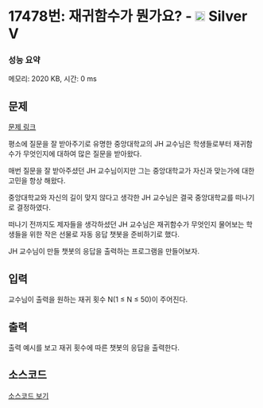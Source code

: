 # 17478번: 재귀함수가 뭔가요? - <img src="https://static.solved.ac/tier_small/6.svg" style="height:20px" /> Silver V

<!-- performance -->
### 성능 요약
메모리: 2020 KB, 시간: 0 ms
<!-- end -->

## 문제

[문제 링크](https://boj.kr/17478)

<p>평소에 질문을 잘 받아주기로 유명한 중앙대학교의&nbsp;JH 교수님은&nbsp;학생들로부터 재귀함수가 무엇인지에 대하여 많은 질문을 받아왔다.</p>

<p>매번 질문을 잘 받아주셨던 JH 교수님이지만 그는 중앙대학교가 자신과 맞는가에 대한 고민을 항상 해왔다.</p>

<p>중앙대학교와 자신의 길이 맞지 않다고 생각한 JH 교수님은&nbsp;결국 중앙대학교를 떠나기로&nbsp;결정하였다.</p>

<p>떠나기 전까지도 제자들을 생각하셨던 JH 교수님은 재귀함수가 무엇인지&nbsp;물어보는 학생들을 위한 작은 선물로 자동 응답 챗봇을 준비하기로 했다.</p>

<p>JH 교수님이 만들 챗봇의 응답을 출력하는 프로그램을 만들어보자.</p>

## 입력

<p>교수님이 출력을 원하는 재귀&nbsp;횟수 N(1&nbsp;≤ N ≤ 50)이 주어진다.</p>

## 출력

<p>출력 예시를 보고 재귀 횟수에 따른 챗봇의 응답을 출력한다.</p>

## 소스코드

[소스코드 보기](재귀함수가%20뭔가요?.cpp)